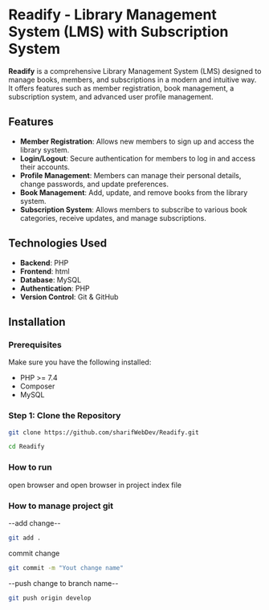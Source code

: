 # Readify - Library Management System (LMS) with Subscription System

**Readify** is a comprehensive Library Management System (LMS) designed to manage books, members, and subscriptions in a modern and intuitive way. It offers features such as member registration, book management, a subscription system, and advanced user profile management.

## Features
- **Member Registration**: Allows new members to sign up and access the library system.
- **Login/Logout**: Secure authentication for members to log in and access their accounts.
- **Profile Management**: Members can manage their personal details, change passwords, and update preferences.
- **Book Management**: Add, update, and remove books from the library system.
- **Subscription System**: Allows members to subscribe to various book categories, receive updates, and manage subscriptions.

## Technologies Used
- **Backend**:  PHP
- **Frontend**: html
- **Database**: MySQL
- **Authentication**: PHP
- **Version Control**: Git & GitHub

## Installation

### Prerequisites
Make sure you have the following installed:
- PHP >= 7.4
- Composer
- MySQL

### Step 1: Clone the Repository
```bash
git clone https://github.com/sharifWebDev/Readify.git
```

```bash
cd Readify
```

### How to run
open browser and open browser in project index file


### How to manage project git 
--add change--
```bash
git add .
```

commit change

```bash
git commit -m "Yout change name"
```

--push change to branch name--

```bash
git push origin develop
```






